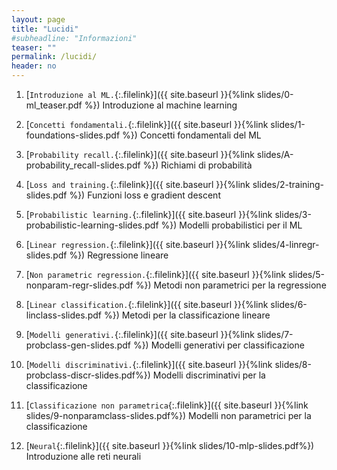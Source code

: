 ```yaml
---
layout: page
title: "Lucidi"
#subheadline: "Informazioni"
teaser: ""
permalink: /lucidi/
header: no
---
```


1. [`Introduzione al ML.`{:.filelink}]({{ site.baseurl }}{%link slides/0-ml_teaser.pdf %}) Introduzione al machine learning

1. [`Concetti fondamentali.`{:.filelink}]({{ site.baseurl }}{%link slides/1-foundations-slides.pdf %}) Concetti fondamentali del ML

1. [`Probability recall.`{:.filelink}]({{ site.baseurl }}{%link slides/A-probability_recall-slides.pdf %}) Richiami di probabilità

1. [`Loss and training.`{:.filelink}]({{ site.baseurl }}{%link slides/2-training-slides.pdf %}) Funzioni loss e gradient descent

1. [`Probabilistic learning.`{:.filelink}]({{ site.baseurl }}{%link slides/3-probabilistic-learning-slides.pdf %}) Modelli probabilistici per il ML

1. [`Linear regression.`{:.filelink}]({{ site.baseurl }}{%link slides/4-linregr-slides.pdf %}) Regressione lineare

1. [`Non parametric regression.`{:.filelink}]({{ site.baseurl }}{%link slides/5-nonparam-regr-slides.pdf %}) Metodi non parametrici per la regressione

1. [`Linear classification.`{:.filelink}]({{ site.baseurl }}{%link slides/6-linclass-slides.pdf %}) Metodi per la classificazione lineare

1. [`Modelli generativi.`{:.filelink}]({{ site.baseurl }}{%link slides/7-probclass-gen-slides.pdf %}) Modelli generativi per classificazione

1. [`Modelli discriminativi.`{:.filelink}]({{ site.baseurl }}{%link slides/8-probclass-discr-slides.pdf%}) Modelli discriminativi per la classificazione

1. [`Classificazione non parametrica`{:.filelink}]({{ site.baseurl }}{%link slides/9-nonparamclass-slides.pdf%}) Modelli non parametrici per la classificazione

1. [`Neural`{:.filelink}]({{ site.baseurl }}{%link slides/10-mlp-slides.pdf%}) Introduzione alle reti neurali
